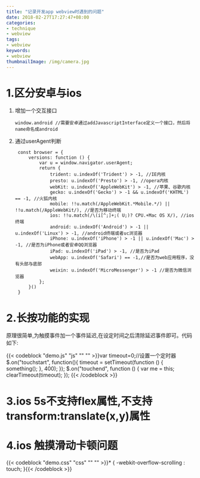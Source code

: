 ```yaml
---
title: "记录开发app webview时遇到的问题"
date: 2018-02-27T17:27:47+08:00
categories:
- technique
- webview
tags:
- webview
keywords:
- webview
thumbnailImage: /img/camera.jpg
---
```


<!--more-->

<!-- toc -->

# 1.区分安卓与ios
1.  增加一个交互接口  

        window.android //需要安卓通过addJavascriptInterface定义一个接口，然后将name命名成android

2. 通过userAgent判断  

        const browser = {
            versions: function () {
                var u = window.navigator.userAgent;
                return {
                    trident: u.indexOf('Trident') > -1, //IE内核
                    presto: u.indexOf('Presto') > -1, //opera内核
                    webKit: u.indexOf('AppleWebKit') > -1, //苹果、谷歌内核
                    gecko: u.indexOf('Gecko') > -1 && u.indexOf('KHTML') == -1, //火狐内核
                    mobile: !!u.match(/AppleWebKit.*Mobile.*/) || !!u.match(/AppleWebKit/), //是否为移动终端
                    ios: !!u.match(/\(i[^;]+;( U;)? CPU.+Mac OS X/), //ios终端
                    android: u.indexOf('Android') > -1 || u.indexOf('Linux') > -1, //android终端或者uc浏览器
                    iPhone: u.indexOf('iPhone') > -1 || u.indexOf('Mac') > -1, //是否为iPhone或者安卓QQ浏览器
                    iPad: u.indexOf('iPad') > -1, //是否为iPad
                    webApp: u.indexOf('Safari') == -1,//是否为web应用程序，没有头部与底部
                    weixin: u.indexOf('MicroMessenger') > -1 //是否为微信浏览器
                };
            }()
        }        

# 2.长按功能的实现
原理很简单,为触摸事件加一个事件延迟,在设定时间之后清除延迟事件即可。代码如下:  

{{< codeblock "demo.js" "js" "" "" >}}var timeout=0;//设置一个定时器
$.on("touchstart", function(){
    timeout = setTimeout(function () {
        something();
    }, 400);
});
$.on("touchend", function () {
    var me = this;
    clearTimeout(timeout);
});
{{< /codeblock >}}

# 3.ios 5s不支持flex属性,不支持transform:translate(x,y)属性

# 4.ios 触摸滑动卡顿问题
{{< codeblock "demo.css" "css" "" "" >}}* {
    -webkit-overflow-scrolling : touch;
}{{< /codeblock >}}